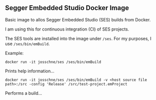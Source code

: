 ## Segger Embedded Studio Docker Image

Basic image to allos Segger Embedded Studio (SES) builds from Docker.

I am using this for continuous integration (CI) of SES projects.

The SES tools are installed into the image under `/ses`. For my purposes, I use `/ses/bin/emBuild`.

Example:

```docker run -it josschne/ses /ses/bin/emBuild```

Prints help information...


```docker run -it josschne/ses /ses/bin/emBuild -v <host source file path>:/src -config 'Release' /src/test-project.emProject```

Performs a build...